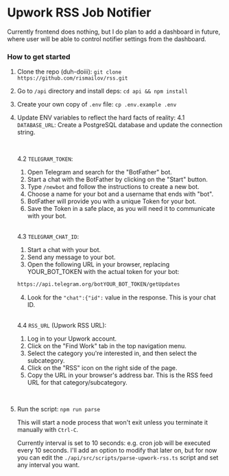 # Upwork RSS Job Notifier

Currently frontend does nothing, but I do plan to add a dashboard in future, where user will be able to control notifier settings from the dashboard.

### How to get started

1.  Clone the repo (duh-doiii):
    `git clone https://github.com/rismailov/rss.git`
    <br>
2.  Go to `/api` directory and install deps:
    `cd api && npm install`
    <br>
3.  Create your own copy of `.env` file:
    `cp .env.example .env`
    <br>
4.  Update ENV variables to reflect the hard facts of reality:
    4.1 `DATABASE_URL`:
    Create a PostgreSQL database and update the connection string.

      <br >

    4.2 `TELEGRAM_TOKEN`:

    1. Open Telegram and search for the "BotFather" bot.
    2. Start a chat with the BotFather by clicking on the "Start" button.
    3. Type `/newbot` and follow the instructions to create a new bot.
    4. Choose a name for your bot and a username that ends with "bot".
    5. BotFather will provide you with a unique Token for your bot.
    6. Save the Token in a safe place, as you will need it to communicate with your bot.

    <br>

    4.3 `TELEGRAM_CHAT_ID`:

    1. Start a chat with your bot.
    2. Send any message to your bot.
    3. Open the following URL in your browser, replacing YOUR_BOT_TOKEN with the actual token for your bot:

    ```bash
    https://api.telegram.org/botYOUR_BOT_TOKEN/getUpdates
    ```

    4. Look for the `"chat":{"id":` value in the response. This is your chat ID.

    <br>

    4.4 `RSS_URL` (Upwork RSS URL):

    1. Log in to your Upwork account.
    2. Click on the "Find Work" tab in the top navigation menu.
    3. Select the category you're interested in, and then select the subcategory.
    4. Click on the "RSS" icon on the right side of the page.
    5. Copy the URL in your browser's address bar. This is the RSS feed URL for that category/subcategory.

<br>

5. Run the script:
   `npm run parse`
   <br>

    This will start a node process that won't exit unless you terminate it manually with `Ctrl-C`.
    <br>

    Currently interval is set to 10 seconds: e.g. cron job will be executed every 10 seconds. I'll add an option to modify that later on, but for now you can edit the `./api/src/scripts/parse-upwork-rss.ts` script and set any interval you want.
